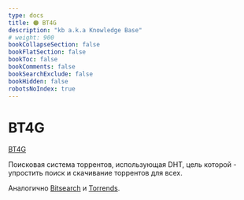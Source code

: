 ```yaml
---
type: docs
title: 🟠 BT4G
description: "kb a.k.a Knowledge Base"
# weight: 900
bookCollapseSection: false
bookFlatSection: false
bookToc: false
bookComments: false
bookSearchExclude: false
bookHidden: false
robotsNoIndex: true
---
```


# BT4G

[BT4G](https://bt4gprx.com/?nt)

Поисковая система торрентов, использующая DHT, цель которой - упростить поиск и скачивание торрентов для всех.

Аналогично [Bitsearch](../bitsearch) и [Torrends](../torrends).
